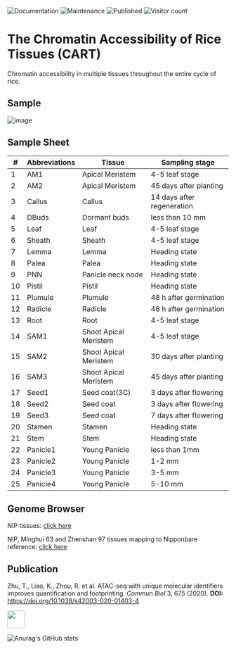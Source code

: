 <img alt="Documentation" src="https://img.shields.io/badge/Documentation%3F-yes-brightgreen.svg?color=3366CC" target="_blank" /></a>
<img alt="Maintenance" src="https://img.shields.io/badge/Maintained%3F-yes-green.svg?color=DC3912" target="_blank" /> </a>
<img alt="Published" src="https://img.shields.io/badge/Published%3F-yes-green.svg?color=FF9900" target="_blank" /> </a>
![Visitor count](https://shields-io-visitor-counter.herokuapp.com/badge?page=tzhu-bio.CART) </a>

# The Chromatin Accessibility of Rice Tissues (CART)
Chromatin accessibility in multiple tissues throughout the entire cycle of rice.
## Sample

![image]( https://github.com/tzhu-bio/CART/blob/main/png/sample.png)


## Sample Sheet
| # |  Abbreviations  | Tissue | Sampling stage|
|  ---- |  ----  | ----  | ----  |
| 1 | AM1  | Apical Meristem | 4-5 leaf stage |
| 2 | AM2  | Apical Meristem | 45 days after planting |
| 3 | Callus | Callus | 14 days after regeneration |
| 4 | DBuds | Dormant buds | less than 10 mm |
| 5 | Leaf | Leaf | 4-5 leaf stage |
| 6 | Sheath | Sheath | 4-5 leaf stage |
| 7 | Lemma | Lemma | Heading state |
| 8 | Palea | Palea | Heading state |
| 9 | PNN | Panicle neck node | Heading state |
| 10 | Pistil | Pistil | Heading state |
| 11 | Plumule | Plumule | 48 h after germination |
| 12 | Radicle | Radicle | 48 h after germination |
| 13 | Root | Root | 4-5 leaf stage |
| 14 | SAM1| Shoot Apical Meristem | 4-5 leaf stage |
| 15 | SAM2| Shoot Apical Meristem | 30 days after planting |
| 16 | SAM3| Shoot Apical Meristem | 45 days after planting |
| 17 | Seed1 | Seed coat(3C) | 3 days after flowering |
| 18 | Seed2 | Seed coat | 3 days after flowering |
| 19 | Seed3 | Seed coat | 7 days after flowering |
| 20 | Stamen | Stamen | Heading state |
| 21 | Stem | Stem | Heading state | 
| 22 | Panicle1 | Young Panicle | less than 1mm |
| 23 | Panicle2 | Young Panicle | 1-2 mm |
| 24 | Panicle3 | Young Panicle | 3-5 mm |
| 25 | Panicle4 | Young Panicle | 5-10 mm |

## Genome Browser
NIP tissues: [click here](https://biobigdata.nju.edu.cn/browser/?genome=oryza_sativa&gftk=pcGene,full&datahub=http://biobigdata.nju.edu.cn/browser/chiphub/NIP_Final.json)


NIP, Minghui 63 and Zhenshan 97 tissues mapping to Nipponbare reference: [click here](https://biobigdata.nju.edu.cn/browser/?genome=oryza_sativa&gftk=pcGene,full&datahub=http://biobigdata.nju.edu.cn/browser/t/zhuTao_NIP_Ref_TFBS_LASTZ.json)

## Publication
Zhu, T., Liao, K., Zhou, R. et al. ATAC-seq with unique molecular identifiers improves quantification and footprinting. *Commun Biol* 3, 675 (2020).
**DOI:** https://doi.org/10.1038/s42003-020-01403-4

<a href="mailto:tzhubio@gmail.com">
  <img src="https://github.com/blackcater/blackcater/raw/main/images/social-gmail.svg" height="40" />
</a>

![Anurag's GitHub stats](https://github-readme-stats.vercel.app/api?username=tzhu-bio&show_icons=true&theme=radical)
